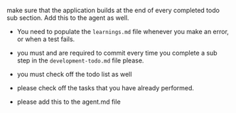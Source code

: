 make sure that the application builds at the end of every completed todo sub section. Add this to the agent as well.


- You need to populate the `learnings.md` file whenever you make an error, or when a test fails.

- you must and are required to commit every time you complete a sub step in the `development-todo.md` file please.

- you must check off the todo list as well

- please check off the tasks that you have already performed.

- please add this to the agent.md file